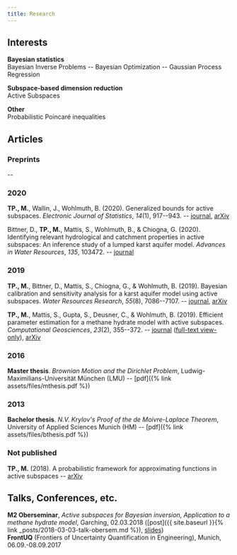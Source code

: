 ```yaml
---
title: Research
---
```

## Interests
**Bayesian statistics**  
Bayesian Inverse Problems -- Bayesian Optimization -- Gaussian Process Regression

**Subspace-based dimension reduction**  
Active Subspaces

**Other**  
Probabilistic Poincaré inequalities

## Articles
### Preprints
--

### 2020
**TP., M.**, Wallin, J., Wohlmuth, B. (2020). Generalized bounds for active subspaces. _Electronic Journal of Statistics_, _14_(1), 917--943. -- [journal](https://doi.org/10.1214/20-EJS1684), [arXiv](https://arxiv.org/abs/1910.01399)

Bittner, D., **TP., M.**, Mattis, S., Wohlmuth, B., & Chiogna, G. (2020).
Identifying relevant hydrological and catchment properties in active subspaces: An inference study of a lumped karst aquifer model. _Advances in Water Resources_, _135_, 103472. -- [journal](https://doi.org/10.1016/j.advwatres.2019.103472)

### 2019
**TP., M.**, Bittner, D., Mattis, S., Chiogna, G., & Wohlmuth, B. (2019).
Bayesian calibration and sensitivity analysis for a karst aquifer model using active subspaces. _Water Resources Research_, _55_(8), 7086--7107. -- [journal](https://doi.org/10.1029/2019WR024739), [arXiv](https://arxiv.org/abs/1901.03283)

**TP., M.**, Mattis, S., Gupta, S., Deusner, C., & Wohlmuth, B. (2019).
Efficient parameter estimation for a methane hydrate model with active subspaces.
_Computational Geosciences_, _23_(2), 355--372. -- [journal](https://doi.org/10.1007/s10596-018-9769-x) ([full-text view-only](https://rdcu.be/5oQt)), [arXiv](https://arxiv.org/abs/1801.09499)

### 2016
**Master thesis**. *Brownian Motion and the Dirichlet Problem*, Ludwig-Maximilians-Universität München (LMU) -- [pdf]({% link assets/files/mthesis.pdf %})

### 2013
**Bachelor thesis**. *N.V. Krylov's Proof of the de Moivre-Laplace Theorem*, University of Applied Sciences Munich (HM) -- [pdf]({% link assets/files/bthesis.pdf %})

### Not published
**TP., M.** (2018). A probabilistic framework for approximating functions in active subspaces -- [arXiv](https://arxiv.org/abs/1809.06581)

## Talks, Conferences, etc.
**M2 Oberseminar**, *Active subspaces for Bayesian inversion, Application to a methane hydrate model*, Garching, 02.03.2018 ([post]({{ site.baseurl }}{% link _posts/2018-03-03-talk-obersem.md %}), [slides](/assets/files/talk-obersem.pdf))  
**FrontUQ** (Frontiers of Uncertainty Quantification in Engineering), Munich, 06.09.-08.09.2017 
